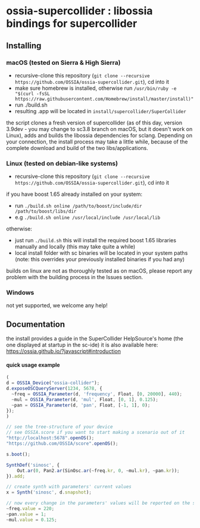 # ossia-supercollider : libossia bindings for supercollider

## Installing

### macOS (tested on Sierra & High Sierra)

- recursive-clone this repository (`git clone --recursive https://github.com/OSSIA/ossia-supercollider.git`), cd into it
- make sure homebrew is installed, otherwise run `/usr/bin/ruby -e "$(curl -fsSL https://raw.githubusercontent.com/Homebrew/install/master/install)"`
- run ./build.sh
- resulting .app will be located in `install/supercollider/SuperCollider` 

the script clones a fresh version of supercollider (as of this day, version 3.9dev - you may change to sc3.8 branch on macOS, but it doesn't work on Linux), adds and builds the libossia dependencies for sclang. Depending on your connection, the install process may take a little while, because of the complete download and build of the two libs/applications.

### Linux (tested on debian-like systems)

- recursive-clone this repository (`git clone --recursive https://github.com/OSSIA/ossia-supercollider.git`), cd into it

if you have boost 1.65 already installed on your system:
- run `./build.sh online /path/to/boost/include/dir /path/to/boost/libs/dir` 
- e.g `./build.sh online /usr/local/include /usr/local/lib`

otherwise:
- just run `./build.sh` this will install the required boost 1.65 libraries manually and locally (this may take quite a while)
- local install folder with sc binaries will be located in your system paths (note: this overrides your previously installed binaries if you had any)

builds on linux are not as thoroughly tested as on macOS, please report any problem with the building process in the Issues section.

### Windows
not yet supported, we welcome any help!

## Documentation
the install provides a guide in the SuperCollider HelpSource's home (the one displayed at startup in the sc-ide)
it is also available here: https://ossia.github.io/?javascript#introduction

#### quick usage example

```js
(
d = OSSIA_Device("ossia-collider");
d.exposeOSCQueryServer(1234, 5678, {
  ~freq = OSSIA_Parameter(d, 'frequency', Float, [0, 20000], 440);
  ~mul = OSSIA_Parameter(d, 'mul', Float, [0, 1], 0.125);
  ~pan = OSSIA_Parameter(d, 'pan', Float, [-1, 1], 0);
});
)

// see the tree-structure of your device
// see OSSIA.score if you want to start making a scenario out of it
"http://localhost:5678".openOS();
"https://github.com/OSSIA/score".openOS();

s.boot();

SynthDef('sinosc', {
	Out.ar(0, Pan2.ar(SinOsc.ar(~freq.kr, 0, ~mul.kr), ~pan.kr));
}).add;

// create synth with parameters' current values
x = Synth('sinosc', d.snapshot);

// now every change in the parameters' values will be reported on the sc-server
~freq.value = 220;
~pan.value = 1;
~mul.value = 0.125;
```


